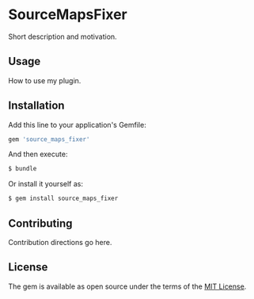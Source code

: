 # SourceMapsFixer
Short description and motivation.

## Usage
How to use my plugin.

## Installation
Add this line to your application's Gemfile:

```ruby
gem 'source_maps_fixer'
```

And then execute:
```bash
$ bundle
```

Or install it yourself as:
```bash
$ gem install source_maps_fixer
```

## Contributing
Contribution directions go here.

## License
The gem is available as open source under the terms of the [MIT License](https://opensource.org/licenses/MIT).
